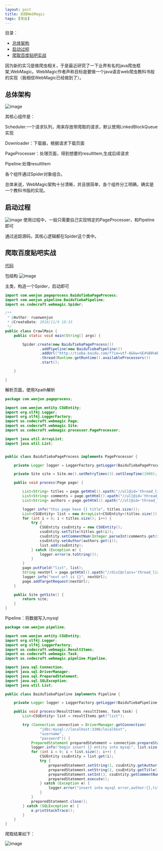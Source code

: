 ```yaml
---
layout: post
title: 初探WebMagic
tags: [爬虫]
---
```

目录：
- [总体架构](#总体架构)
- [启动过程](#启动过程)
- [爬取百度贴吧实战](#爬取百度贴吧实战)


因为新的实习是做爬虫相关，于是最近研究了一下业界有名的java爬虫框架,WebMagic。WebMagic作者声称目标是要做一个java语言web爬虫教科书般的实现（我相信WebMagic已经做到了）。

## 总体架构

![image](https://ruanwenjun.github.io/images/2018-11-11/framework.jpg)

其核心组件是：

Scheduler:一个请求队列，用来存放带爬取的请求，默认使用LinkedBlockQueue实现

Downloader：下载器，根据请求下载页面

PageProcesser：处理页面，得到想要的resultItem,生成后续请求

Pipeline:处理resultItem

各个组件通过Spider对象组合。

总体来说，WebMagic架构十分清晰，并且很简单，各个组件分工明确，确实是一个教科书版的实现。

## 启动过程

![image](https://ruanwenjun.github.io/images/2018-11-11/start.jpg)
使用过程中，一般只需要自己实现特定的PageProcesser，和Pipeline即可

通过追踪源码，其核心逻辑都在Spider这个类中。


## 爬取百度贴吧实战


[代码](https://github.com/ruanwenjun/webmagic-demo)



包结构
![image](https://ruanwenjun.github.io/images/2018-11-11/package.jpg)

主类，构造一个Spider，启动即可
```java
import com.wenjun.pageprocess.BaiduTiebaPageProcess;
import com.wenjun.pipeline.BaiduTiebaPipeline;
import us.codecraft.webmagic.Spider;

/**
 * @Author: ruanwenjun
 * @CreateDate: 2018/11/9 18:33
 */
public class CrawlMain {
    public static void main(String[] args) {

        Spider.create(new BaiduTiebaPageProcess())
                .addPipeline(new BaiduTiebaPipeline())
                .addUrl("http://tieba.baidu.com/f?ie=utf-8&kw=%E4%B8%AD%E5%8D%97%E5%A4%A7%E5%AD%A6&fr=search&red_tag=a1362091063")
                .thread(Runtime.getRuntime().availableProcessors())
                .start();

    }

}
``` 


解析页面，使用Xpath解析
```java
package com.wenjun.pageprocess;

import com.wenjun.entity.CSUEntity;
import org.slf4j.Logger;
import org.slf4j.LoggerFactory;
import us.codecraft.webmagic.Page;
import us.codecraft.webmagic.Site;
import us.codecraft.webmagic.processor.PageProcessor;

import java.util.ArrayList;
import java.util.List;


public class BaiduTiebaPageProcess implements PageProcessor {

    private Logger logger = LoggerFactory.getLogger(BaiduTiebaPageProcess.class);

    private Site site = Site.me().setRetryTimes(3).setSleepTime(1000);

    public void process(Page page) {

        List<String> titles = page.getHtml().xpath("//ul[@id='thread_list']/li[@class='j_thread_list clearfix']/div[1]/div[2]/div[1]/div[1]/a/text()").all();
        List<String> comments = page.getHtml().xpath("//ul[@id='thread_list']/li[@class='j_thread_list clearfix']/div[1]/div[1]/span/text()").all();
        List<String> authors = page.getHtml().xpath("//ul[@id='thread_list']/li[@class='j_thread_list clearfix']/div[1]/div[2]/div[1]/div[2]/span[1]/span[1]/a/text()").all();

        logger.info("this page have {} title", titles.size());
        List<CSUEntity> list = new ArrayList<CSUEntity>(titles.size());
        for (int i = 0; i < titles.size(); i++) {
            try {
                CSUEntity csuEntity = new CSUEntity();
                csuEntity.setTitle(titles.get(i));
                csuEntity.setCommentNum(Integer.parseInt(comments.get(i)));
                csuEntity.setAuthor(authors.get(i));
                list.add(csuEntity);
            } catch (Exception e) {
                logger.error(e.toString());
            }
        }
        page.putField("list", list);
        String nextUrl = page.getHtml().xpath("//div[@class='thread_list_bottom clearfix']/div[1]/a[@class='next pagination-item']/@href").toString().substring(18);
        logger.info("next url is {}", nextUrl);
        page.addTargetRequest(nextUrl);
    }

    public Site getSite() {
        return site;
    }
}
```

Pipeline：将数据写入mysql

```java
package com.wenjun.pipeline;

import com.wenjun.entity.CSUEntity;
import org.slf4j.Logger;
import org.slf4j.LoggerFactory;
import us.codecraft.webmagic.ResultItems;
import us.codecraft.webmagic.Task;
import us.codecraft.webmagic.pipeline.Pipeline;

import java.sql.Connection;
import java.sql.DriverManager;
import java.sql.PreparedStatement;
import java.sql.SQLException;
import java.util.List;

public class BaiduTiebaPipeline implements Pipeline {

    private Logger logger = LoggerFactory.getLogger(BaiduTiebaPipeline.class);

    public void process(ResultItems resultItems, Task task) {
        List<CSUEntity> list = resultItems.get("list");

        try (Connection connection = DriverManager.getConnection(
                "jdbc:mysql://localhost:3306/localhost",
                "username",
                "password")) {
            PreparedStatement preparedStatement = connection.prepareStatement("INSERT INTO crawl_baidu_csu_tieba (author,title,comment_num) VALUES (?,?,?)");
            logger.info("begin insert {} entity into mysql", list.size());
            for (int i = 0; i < list.size(); i++) {
                CSUEntity csuEntity = list.get(i);
                try {
                    preparedStatement.setString(1, csuEntity.getAuthor());
                    preparedStatement.setString(2, csuEntity.getTitle());
                    preparedStatement.setInt(3, csuEntity.getCommentNum());
                    preparedStatement.execute();
                } catch (Exception e) {
                    logger.error("insert into mysql error,author:{},title:{},comment_num:{}", csuEntity.getAuthor(), csuEntity.getTitle(), csuEntity.getCommentNum());
                }
            }
            preparedStatement.close();
        } catch (SQLException e) {
            e.printStackTrace();
        }
    }
}
```

爬取结果如下：

![image](https://ruanwenjun.github.io/images/2018-11-11/result.jpg)



